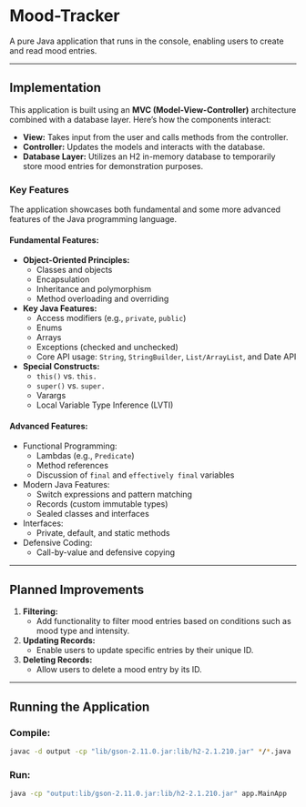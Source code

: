 # Mood-Tracker

A pure Java application that runs in the console, enabling users to create and read mood entries.

---

## Implementation

This application is built using an **MVC (Model-View-Controller)** architecture combined with a database layer. Here’s how the components interact:

- **View:** Takes input from the user and calls methods from the controller.
- **Controller:** Updates the models and interacts with the database.
- **Database Layer:** Utilizes an H2 in-memory database to temporarily store mood entries for demonstration purposes.

### Key Features
The application showcases both fundamental and some more advanced features of the Java programming language. 

#### **Fundamental Features:**
- **Object-Oriented Principles:**
  - Classes and objects
  - Encapsulation
  - Inheritance and polymorphism
  - Method overloading and overriding
- **Key Java Features:**
  - Access modifiers (e.g., `private`, `public`)
  - Enums
  - Arrays
  - Exceptions (checked and unchecked)
  - Core API usage: `String`, `StringBuilder`, `List/ArrayList`, and Date API
- **Special Constructs:**
  - `this()` vs. `this.`
  - `super()` vs. `super.`
  - Varargs
  - Local Variable Type Inference (LVTI)

#### **Advanced Features:**
- Functional Programming:
  - Lambdas (e.g., `Predicate`)
  - Method references
  - Discussion of `final` and `effectively final` variables
- Modern Java Features:
  - Switch expressions and pattern matching
  - Records (custom immutable types)
  - Sealed classes and interfaces
- Interfaces:
  - Private, default, and static methods
- Defensive Coding:
  - Call-by-value and defensive copying

---

## Planned Improvements

1. **Filtering:**
   - Add functionality to filter mood entries based on conditions such as mood type and intensity.
2. **Updating Records:**
   - Enable users to update specific entries by their unique ID.
3. **Deleting Records:**
   - Allow users to delete a mood entry by its ID.

---

## Running the Application

### Compile:
```bash
javac -d output -cp "lib/gson-2.11.0.jar:lib/h2-2.1.210.jar" */*.java
```

### Run:
```bash
java -cp "output:lib/gson-2.11.0.jar:lib/h2-2.1.210.jar" app.MainApp
```
